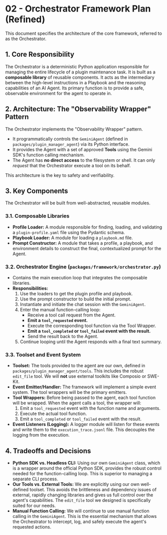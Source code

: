 # 02 - Orchestrator Framework Plan (Refined)

This document specifies the architecture of the core framework, referred to as the Orchestrator.

## 1. Core Responsibility

The Orchestrator is a deterministic Python application responsible for managing the entire lifecycle of a plugin maintenance task. It is built as a **composable library** of reusable components. It acts as the intermediary between the high-level instructions in a Playbook and the reasoning capabilities of an AI Agent. Its primary function is to provide a safe, observable environment for the agent to operate in.

## 2. Architecture: The "Observability Wrapper" Pattern

The Orchestrator implements the "Observability Wrapper" pattern.
- It programmatically controls the `GeminiAgent` (defined in `packages/plugin_manager_agent`) via its Python interface.
- It provides the Agent with a set of approved **Tools** using the Gemini SDK's function calling mechanism.
- The Agent has **no direct access** to the filesystem or shell. It can only *request* that the Orchestrator execute a tool on its behalf.

This architecture is the key to safety and verifiability.

## 3. Key Components

The Orchestrator will be built from well-abstracted, reusable modules.

### 3.1. Composable Libraries
- **Profile Loader:** A module responsible for finding, loading, and validating a `plugin-profile.yaml` file using the Pydantic schema.
- **Playbook Loader:** A module for loading a `playbook.md` file.
- **Prompt Constructor:** A module that takes a profile, a playbook, and environment details to construct the final, contextualized prompt for the Agent.

### 3.2. Orchestrator Engine (`packages/framework/orchestrator.py`)
- Contains the main execution loop that integrates the composable libraries.
- **Responsibilities:**
    1.  Use the loaders to get the plugin profile and playbook.
    2.  Use the prompt constructor to build the initial prompt.
    3.  Instantiate and initiate the chat session with the `GeminiAgent`.
    4.  Enter the manual function-calling loop:
        - Receive a tool call request from the Agent.
        - **Emit a `tool_requested` event.**
        - Execute the corresponding tool function via the Tool Wrapper.
        - **Emit a `tool_completed` or `tool_failed` event with the result.**
        - Send the result back to the Agent.
    5.  Continue looping until the Agent responds with a final text summary.

### 3.3. Toolset and Event System
- **Toolset:** The tools provided to the agent are our own, defined in `packages/plugin_manager_agent/tools`. This includes the robust `edit_file` tool. We will **not** use external toolkits like Composio or SWE-Kit.
- **Event Emitter/Handler:** The framework will implement a simple event system. The tool wrappers will be the primary emitters.
- **Tool Wrappers:** Before being passed to the agent, each tool function will be wrapped. When the agent calls a tool, the wrapper will:
    1. Emit a `tool_requested` event with the function name and arguments.
    2. Execute the actual tool function.
    3. Emit a `tool_completed` or `tool_failed` event with the result.
- **Event Listeners (Logging):** A logger module will listen for these events and write them to the `execution_trace.jsonl` file. This decouples the logging from the execution.

## 4. Tradeoffs and Decisions

- **Python SDK vs. Headless CLI:** Using our own `GeminiAgent` class, which is a wrapper around the official Python SDK, provides the robust control needed for the function-calling loop. This is superior to managing a separate CLI process.
- **Our Tools vs. External Tools:** We are explicitly using our own well-defined toolset. This avoids the brittleness and dependency issues of external, rapidly changing libraries and gives us full control over the agent's capabilities. The `edit_file` tool we designed is specifically suited for our needs.
- **Manual Function Calling:** We will continue to use manual function calling in the `GeminiAgent`. This is the essential mechanism that allows the Orchestrator to intercept, log, and safely execute the agent's requested actions.